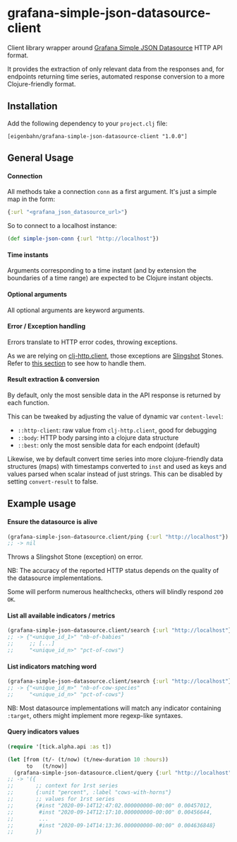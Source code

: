 # grafana-simple-json-datasource-client

Client library wrapper around [Grafana Simple JSON Datasource](https://grafana.com/grafana/plugins/grafana-simple-json-datasource) HTTP API format.

It provides the extraction of only relevant data from the responses and, for endpoints returning time series, automated response conversion to a more Clojure-friendly format.


## Installation

Add the following dependency to your `project.clj` file:

    [eigenbahn/grafana-simple-json-datasource-client "1.0.0"]


## General Usage

#### Connection

All methods take a connection `conn` as a first argument. It's just a simple map in the form:

```clojure
{:url "<grafana_json_datasource_url>"}
```

So to connect to a localhost instance:

```clojure
(def simple-json-conn {:url "http://localhost"})
```


#### Time instants

Arguments corresponding to a time instant (and by extension the boundaries of a time range) are expected to be Clojure instant objects.


#### Optional arguments

All optional arguments are keyword arguments.


#### Error / Exception handling

Errors translate to HTTP error codes, throwing exceptions.

As we are relying on [clj-http.client](https://github.com/dakrone/clj-http), those exceptions are [Slingshot](https://github.com/scgilardi/slingshot) Stones. Refer to [this section](https://github.com/dakrone/clj-http#exceptions) to see how to handle them.


#### Result extraction & conversion

By default, only the most sensible data in the API response is returned by each function.

This can be tweaked by adjusting the value of dynamic var `content-level`:

- `::http-client`: raw value from `clj-http.client`, good for debugging
- `::body`: HTTP body parsing into a clojure data structure
- `::best`: only the most sensible data for each endpoint (default)

Likewise, we by default convert time series into more clojure-friendly data structures (maps) with timestamps converted to `inst` and used as keys and values parsed when scalar instead of just strings. This can be disabled by setting `convert-result` to false.


## Example usage

#### Ensure the datasource is alive

```clojure
(grafana-simple-json-datasource.client/ping {:url "http://localhost"})
;; -> nil
```

Throws a Slingshot Stone (exception) on error.

NB: The accuracy of the reported HTTP status depends on the quality of the datasource implementations.

Some will perform numerous healthchecks, others will blindly respond `200 OK`.


#### List all available indicators / metrics

```clojure
(grafana-simple-json-datasource.client/search {:url "http://localhost"})
;; -> {"<unique_id_1>" "nb-of-babies"
;;     ;; [...]
;;     "<unique_id_n>" "pct-of-cows"}
```

#### List indicators matching word

```clojure
(grafana-simple-json-datasource.client/search {:url "http://localhost"} :target "cow")
;; -> {"<unique_id_m>" "nb-of-cow-species"
;;     "<unique_id_n>" "pct-of-cows"}
```

NB: Most datasource implementations will match any indicator containing `:target`, others might implement more regexp-like syntaxes.


#### Query indicators values

```clojure
(require '[tick.alpha.api :as t])

(let [from (t/- (t/now) (t/new-duration 10 :hours))
      to   (t/now)]
  (grafana-simple-json-datasource.client/query {:url "http://localhost"} ["<unique_id_n>"] from to))
;; -> '({
;;       ;; context for 1rst series
;;       {:unit "percent", :label "cows-with-horns"}
;;       ;; values for 1rst series
;;       {#inst "2020-09-14T12:47:02.000000000-00:00" 0.00457012,
;;        #inst "2020-09-14T12:17:10.000000000-00:00" 0.00456644,
;;        ...
;;        #inst "2020-09-14T14:13:36.000000000-00:00" 0.004636848}
;;       })
```
